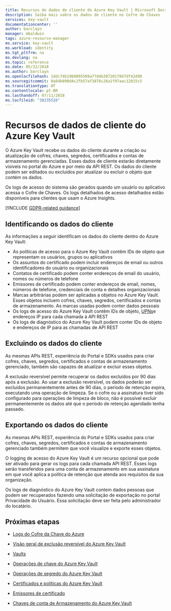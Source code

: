 ```yaml
---
title: Recursos de dados de cliente do Azure Key Vault | Microsoft Docs
description: Saiba mais sobre os dados do cliente no Cofre de Chaves
services: key-vault
documentationcenter: ''
author: barclayn
manager: mbaldwin
tags: azure-resource-manager
ms.service: key-vault
ms.workload: identity
ms.tgt_pltfrm: na
ms.devlang: na
ms.topic: reference
ms.date: 05/22/2018
ms.author: barclayn
ms.openlocfilehash: 1ddc74b1960095509a77d4b3072017847df42d90
ms.sourcegitcommit: 0a84b090d4c2fb57af3876c26a1f97aac12015c5
ms.translationtype: HT
ms.contentlocale: pt-BR
ms.lasthandoff: 07/11/2018
ms.locfileid: "38235526"
---
```

# <a name="azure-key-vault-customer-data-features"></a>Recursos de dados de cliente do Azure Key Vault

O Azure Key Vault recebe os dados do cliente durante a criação ou atualização de cofres, chaves, segredos, certificados e contas de armazenamento gerenciadas. Esses dados de cliente estarão diretamente visíveis no portal do Azure e por meio da API REST. Os dados do cliente podem ser editados ou excluídos por atualizar ou excluir o objeto que contém os dados.

Os logs de acesso do sistema são gerados quando um usuário ou aplicativo acessa o Cofre de Chaves. Os logs detalhados de acesso detalhados estão disponíveis para clientes que usam o Azure Insights.

[!INCLUDE [GDPR-related guidance](../../includes/gdpr-intro-sentence.md)]

## <a name="identifying-customer-data"></a>Identificando os dados do cliente

As informações a seguir identificam os dados do cliente dentro do Azure Key Vault:

- As políticas de acesso para o Azure Key Vault contêm IDs de objeto que representam os usuários, grupos ou aplicativos
- Os assuntos do certificado podem incluir endereços de email ou outros identificadores do usuário ou organizacionais
- Contatos de certificado podem conter endereços de email do usuário, nomes ou números de telefone
- Emissores de certificado podem conter endereços de email, nomes, números de telefone, credenciais de conta e detalhes organizacionais
- Marcas arbitrárias podem ser aplicadas a objetos no Azure Key Vault. Esses objetos incluem cofres, chaves, segredos, certificados e contas de armazenamento. As marcas usadas podem conter dados pessoais
- Os logs de acesso do Azure Key Vault contêm IDs de objeto, [UPNs](../active-directory/connect/active-directory-aadconnect-userprincipalname.md)e endereços IP para cada chamada à API REST
- Os logs de diagnóstico do Azure Key Vault podem conter IDs de objeto e endereços de IP para as chamadas de API REST

## <a name="deleting-customer-data"></a>Excluindo os dados do cliente

As mesmas APIs REST, experiência do Portal e SDKs usados para criar cofres, chaves, segredos, certificados e contas de armazenamento gerenciado, também são capazes de atualizar e excluir esses objetos.

A exclusão reversível permite recuperar os dados excluídos por 90 dias após a exclusão. Ao usar a exclusão reversível, os dados poderão ser excluídos permanentemente antes de 90 dias, o período de retenção expira, executando uma operação de limpeza. Se o cofre ou a assinatura tiver sido configurado para operações de limpeza de bloco, não é possível excluir permanentemente os dados até que o período de retenção agendado tenha passado.

## <a name="exporting-customer-data"></a>Exportando os dados do cliente

As mesmas APIs REST, experiência do Portal e SDKs usados para criar cofres, chaves, segredos, certificados e contas de armazenamento gerenciado também permitem que você visualize e exporte esses objetos.

O logging de acesso do Azure Key Vault é um recurso opcional que pode ser ativado para gerar os logs para cada chamada API REST. Esses logs serão transferidos para uma conta de armazenamento em sua assinatura em que você aplica a política de retenção que atenda aos requisitos da sua organização.

Os logs de diagnóstico do Azure Key Vault contem dados pessoas que podem ser recuperados fazendo uma solicitação de exportação no portal Privacidade do Usuário. Essa solicitação deve ser feita pelo administrador do locatário.

## <a name="next-steps"></a>Próximas etapas

- [Logs do Cofre da Chave do Azure](key-vault-logging.md)

- [Visão geral de exclusão reversível do Azure Key Vault](key-vault-soft-delete-cli.md)

- [Vaults](https://docs.microsoft.com/rest/api/keyvault/vaults)

- [Operações de chave do Azure Key Vault](https://docs.microsoft.com/rest/api/keyvault/key-operations)

- [Operações de segredo do Azure Key Vault](https://docs.microsoft.com/rest/api/keyvault/secret-operations)

- [Certificados e políticas do Azure Key Vault](https://docs.microsoft.com/rest/api/keyvault/certificates-and-policies)

- [Emissores de certificado](https://docs.microsoft.com/rest/api/keyvault/certificate-issuers)

- [Chaves de conta de Armazenamento do Azure Key Vault](https://docs.microsoft.com/rest/api/keyvault/storage-account-key-operations)
